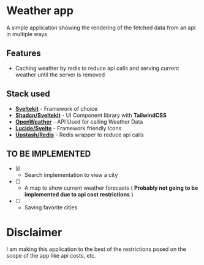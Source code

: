 # Weather app

A simple application showing the rendering of the fetched data from an api in multiple ways

## Features

- Caching weather by redis to reduce api calls and serving current weather until the server is removed

## Stack used

- **[Sveltekit](https://svelte.dev/docs/svelte)** - Framework of choice
- **[Shadcn/Sveltekit](https://next.shadcn-svelte.com/)** - UI Component library with **TailwindCSS**
- **[OpenWeather](https://openweathermap.org/)** - API Used for calling Weather Data
- **[Lucide/Svelte](https://lucide.dev/icons/?search=happy)** - Framework friendly Icons
- **[Upstash/Redis](https://upstash.com/docs/redis/sdks/ts/getstarted)** - Redis wrapper to reduce api calls

## TO BE IMPLEMENTED

- [x] - Search implementation to view a city
- [ ] - A map to show current weather forecasts ( **Probably not going to be implemented due to api cost restrictions** )
- [ ] - Saving favorite cities

# Disclaimer

I am making this application to the best of the restrictions posed on the scope of the app like api costs, etc.

